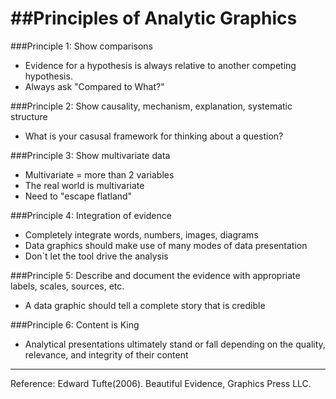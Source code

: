 ##Principles of Analytic Graphics
==================================
###Principle 1: Show comparisons
* Evidence for a hypothesis is always relative to another competing hypothesis.
* Always ask "Compared to What?"

###Principle 2: Show causality, mechanism, explanation, systematic structure
* What is your casusal framework for thinking about a question?

###Principle 3: Show multivariate data
* Multivariate = more than 2 variables
* The real world is multivariate
* Need to "escape flatland"

###Principle 4: Integration of evidence
* Completely integrate words, numbers, images, diagrams
* Data graphics should make use of many modes of data presentation
* Don`t let the tool drive the analysis

###Principle 5: Describe and document the evidence with appropriate labels, scales, sources, etc.
* A data graphic should tell a complete story that is credible

###Principle 6: Content is King
* Analytical presentations ultimately stand or fall depending on the quality, relevance, and integrity of their content

------------------------------------
Reference: Edward Tufte(2006). Beautiful Evidence, Graphics Press LLC.
